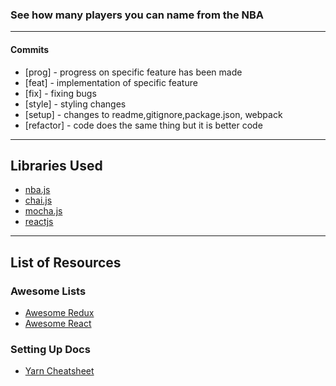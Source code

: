 ### See how many players you can name from the NBA
---

#### Commits
  * [prog] - progress on specific feature has been made
  * [feat] - implementation of specific feature
  * [fix] - fixing bugs
  * [style] - styling changes
  * [setup] - changes to readme,gitignore,package.json, webpack
  * [refactor] - code does the same thing but it is better code

---
## Libraries Used
* [nba.js](https://github.com/kshvmdn/nba.js)
* [chai.js](http://chaijs.com/api/bdd/)
* [mocha.js](https://mochajs.org/)
* [reactjs](https://facebook.github.io/react/)
---
## List of Resources
### Awesome Lists
* [Awesome Redux](https://github.com/xgrommx/awesome-redux)
* [Awesome React](https://github.com/enaqx/awesome-react)

### Setting Up Docs
* [Yarn Cheatsheet](https://shift.infinite.red/npm-vs-yarn-cheat-sheet-8755b092e5cc#.1ckrhd77a)
